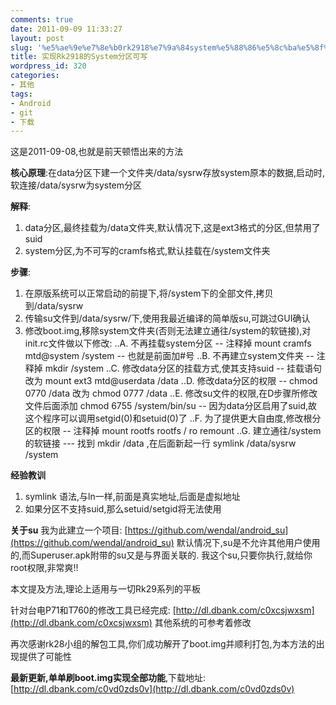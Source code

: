 ```yaml
---
comments: true
date: 2011-09-09 11:33:27
layout: post
slug: '%e5%ae%9e%e7%8e%b0rk2918%e7%9a%84system%e5%88%86%e5%8c%ba%e5%8f%af%e5%86%99'
title: 实现Rk2918的System分区可写
wordpress_id: 320
categories:
- 其他
tags:
- Android
- git
- 下载
---
```


这是2011-09-08,也就是前天顿悟出来的方法

**核心原理**:在data分区下建一个文件夹/data/sysrw存放system原本的数据,启动时,软连接/data/sysrw为system分区

**解释**:
1. data分区,最终挂载为/data文件夹,默认情况下,这是ext3格式的分区,但禁用了suid
2. system分区,为不可写的cramfs格式,默认挂载在/system文件夹

**步骤**:
1. 在原版系统可以正常启动的前提下,将/system下的全部文件,拷贝到/data/sysrw
2. 传输su文件到/data/sysrw/下,使用我最近编译的简单版su,可跳过GUI确认
3. 修改boot.img,移除system文件夹(否则无法建立通往/system的软链接),对init.rc文件做以下修改:
..A. 不再挂载system分区 -- 注释掉 mount cramfs mtd@system /system -- 也就是前面加#号
..B. 不再建立system文件夹 -- 注释掉 mkdir /system
..C. 修改data分区的挂载方式,使其支持suid -- 挂载语句改为 mount ext3 mtd@userdata /data
..D. 修改data分区的权限 -- chmod 0770 /data 改为 chmod 0777 /data
..E. 修改su文件的权限,在D步骤所修改文件后面添加 chmod 6755 /system/bin/su -- 因为data分区启用了suid,故这个程序可以调用setgid(0)和setuid(0)了
..F. 为了提供更大自由度,修改根分区的权限 -- 注释掉 mount rootfs rootfs / ro remount
..G. 建立通往/system的软链接 --- 找到 mkdir /data ,在后面新起一行 symlink /data/sysrw /system

**经验教训**
1. symlink 语法,与ln一样,前面是真实地址,后面是虚拟地址
2. 如果分区不支持suid,那么setuid/setgid将无法使用

**关于su**
我为此建立一个项目: [https://github.com/wendal/android_su](https://github.com/wendal/android_su)
默认情况下,su是不允许其他用户使用的,而Superuser.apk附带的su又是与界面关联的.
我这个su,只要你执行,就给你root权限,非常爽!!

本文提及方法,理论上适用与一切Rk29系列的平板

针对台电P71和T760的修改工具已经完成:
[http://dl.dbank.com/c0xcsjwxsm](http://dl.dbank.com/c0xcsjwxsm)
其他系统的可参考着修改

再次感谢rk28小组的解包工具,你们成功解开了boot.img并顺利打包,为本方法的出现提供了可能性

**最新更新,单单刷boot.img实现全部功能**,下载地址:
[http://dl.dbank.com/c0vd0zds0v](http://dl.dbank.com/c0vd0zds0v)
